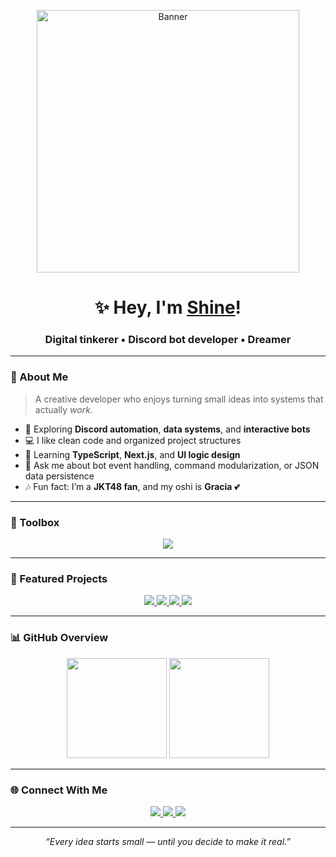 <p align="center">
  <img src="https://media1.tenor.com/m/HwYtFJQO3WAAAAAd/anime-hi.gif" width="420" alt="Banner">
</p>

<h1 align="center">✨ Hey, I'm <a href="https://github.com/zlxrnn">Shine</a>!</h1>
<h3 align="center">Digital tinkerer • Discord bot developer • Dreamer</h3>

---

### 🌸 About Me
> A creative developer who enjoys turning small ideas into systems that actually *work*.

- 🧠 Exploring **Discord automation**, **data systems**, and **interactive bots**
- 💻 I like clean code and organized project structures
- 🌱 Learning **TypeScript**, **Next.js**, and **UI logic design**
- 💬 Ask me about bot event handling, command modularization, or JSON data persistence
- 🎶 Fun fact: I’m a **JKT48 fan**, and my oshi is **Gracia** 💕

---

### 🧰 Toolbox
<p align="center">
  <img src="https://skillicons.dev/icons?i=js,ts,nodejs,react,nextjs,html,css,express,discord,mongodb,vscode,git" />
</p>

---

### 🚧 Featured Projects
<p align="center">
  <a href="https://github.com/zlxrnn/JKT48-Private-Message">
    <img src="https://github-readme-stats.vercel.app/api/pin/?username=zlxrnn&repo=JKT48-Private-Message&theme=midnight-purple" />
  </a>
  <a href="https://github.com/zlxrnn/Lobbyverse-Bot">
    <img src="https://github-readme-stats.vercel.app/api/pin/?username=zlxrnn&repo=Lobbyverse-Bot&theme=midnight-purple" />
  </a>
  <a href="https://github.com/zlxrnn/Gacha-Collection">
    <img src="https://github-readme-stats.vercel.app/api/pin/?username=zlxrnn&repo=Gacha-Collection&theme=midnight-purple" />
  </a>
  <a href="https://github.com/zlxrnn/Executables-Customs">
    <img src="https://github-readme-stats.vercel.app/api/pin/?username=zlxrnn&repo=Executables-Customs&theme=midnight-purple" />
  </a>
</p>

---

### 📊 GitHub Overview
<p align="center">
  <img height="160px" src="https://github-readme-stats.vercel.app/api?username=zlxrnn&show_icons=true&theme=midnight-purple&count_private=true&hide_border=true" />
  <img height="160px" src="https://github-readme-stats.vercel.app/api/top-langs/?username=zlxrnn&layout=compact&theme=midnight-purple&hide_border=true" />
</p>

---

### 🌐 Connect With Me
<p align="center">
  <a href="https://tiktok.com/@zens4.motion">
    <img src="https://img.shields.io/badge/TikTok-%40zens4.motion-black?style=flat&logo=tiktok" />
  </a>
  <a href="https://discord.gg/">
    <img src="https://img.shields.io/badge/Discord-%40shine.lxr-5865F2?style=flat&logo=discord" />
  </a>
  <a href="https://github.com/zlxrnn">
    <img src="https://img.shields.io/badge/GitHub-zlxrnn-171515?style=flat&logo=github" />
  </a>
</p>

---

<p align="center">
  <i>“Every idea starts small — until you decide to make it real.”</i>
</p>
